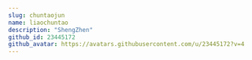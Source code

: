 ```yaml
---
slug: chuntaojun
name: liaochuntao
description: "ShengZhen"
github_id: 23445172
github_avatar: https://avatars.githubusercontent.com/u/23445172?v=4
---
```


